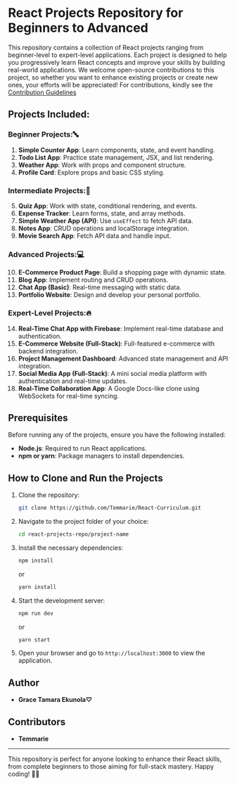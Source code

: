# React Projects Repository for Beginners to Advanced

This repository contains a collection of React projects ranging from beginner-level to expert-level applications. Each project is designed to help you progressively learn React concepts and improve your skills by building real-world applications. We welcome open-source contributions to this project, so whether you want to enhance existing projects or create new ones, your efforts will be appreciated! For contributions, kindly see the [Contribution Guidelines](./CONTRIBUTING.md)


## Projects Included:
### Beginner Projects:🔤
1. **Simple Counter App**: Learn components, state, and event handling.
2. **Todo List App**: Practice state management, JSX, and list rendering.
3. **Weather App**: Work with props and component structure.
4. **Profile Card**: Explore props and basic CSS styling.

### Intermediate Projects:💫
5. **Quiz App**: Work with state, conditional rendering, and events.
6. **Expense Tracker**: Learn forms, state, and array methods.
7. **Simple Weather App (API)**: Use `useEffect` to fetch API data.
8. **Notes App**: CRUD operations and localStorage integration.
9. **Movie Search App**: Fetch API data and handle input.

### Advanced Projects:💻
10. **E-Commerce Product Page**: Build a shopping page with dynamic state.
11. **Blog App**: Implement routing and CRUD operations.
12. **Chat App (Basic)**: Real-time messaging with static data.
13. **Portfolio Website**: Design and develop your personal portfolio.

### Expert-Level Projects:🔥
14. **Real-Time Chat App with Firebase**: Implement real-time database and authentication.
15. **E-Commerce Website (Full-Stack)**: Full-featured e-commerce with backend integration.
16. **Project Management Dashboard**: Advanced state management and API integration.
17. **Social Media App (Full-Stack)**: A mini social media platform with authentication and real-time updates.
18. **Real-Time Collaboration App**: A Google Docs-like clone using WebSockets for real-time syncing.

## Prerequisites

Before running any of the projects, ensure you have the following installed:

- **Node.js**: Required to run React applications.
- **npm or yarn**: Package managers to install dependencies.


## How to Clone and Run the Projects

1. Clone the repository:
   ```bash
   git clone https://github.com/Temmarie/React-Curriculum.git
   ```

2. Navigate to the project folder of your choice:
   ```bash
   cd react-projects-repo/project-name
   ```

3. Install the necessary dependencies:
   ```bash
   npm install
   ```
   or
   ```bash
   yarn install
   ```

4. Start the development server:
   ```bash
   npm run dev
   ```
   or
   ```bash
   yarn start
   ```

5. Open your browser and go to `http://localhost:3000` to view the application.

## Author

- **Grace Tamara Ekunola♡**

## Contributors

- **Temmarie**


---

This repository is perfect for anyone looking to enhance their React skills, from complete beginners to those aiming for full-stack mastery. Happy coding! 💫💫
